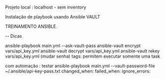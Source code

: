 Projeto local
: localhost - sem inventory

Instalação de playbook usando Ansible VAULT

TREINAMENTO ANSIBLE.

-- Dicas

ansible-playbook main.yml --ask-vault-pass
ansible-vault encrypt vars/api_key.yml
ansible-vault decrypt vars/api_key.yml
ansible-vault rekey vars/api_key.yml (mudar senha)
tags: permitem executar somente uma task


com automação
: testar
ansible-playbook main.yml --vault-password-file ~/.ansible/api-key-pass.txt
changed_when:
failed_when:
ignore_errors:


